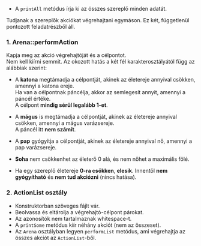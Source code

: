  
 
- A `printAll` metódus írja ki az összes szereplő minden adatát.





Tudjanak a szereplők akciókat végrehajtani egymáson. Ez két, függetlenül pontozott feladatrészből áll.

### 1. Arena::performAction

Kapja meg az akció végrehajtóját és a célpontot.  
Nem kell kiírni semmit. Az okozott hatás a két fél karakterosztályától függ az alábbiak szerint:

- A **katona** megtámadja a célpontját, akinek az életereje annyival csökken, amennyi a katona ereje.  
  Ha van a célpontnak páncélja, akkor az semlegesít annyit, amennyi a páncél értéke.  
  A célpont **mindig sérül legalább 1-et**.

- A **mágus** is megtámadja a célpontját, akinek az életereje annyival csökken, amennyi a mágus varázsereje.  
  A páncél itt **nem számít**.

- A **pap** gyógyítja a célpontját, akinek az életereje annyival nő, amennyi a pap varázsereje.

- **Soha** nem csökkenhet az életerő 0 alá, és nem nőhet a maximális fölé.

- Ha egy szereplő életereje **0-ra csökken**, **elesik**. Innentől **nem gyógyítható** és **nem tud akciózni** (nincs hatása).

### 2. ActionList osztály

- Konstruktorban szöveges fájlt vár.
- Beolvassa és eltárolja a végrehajtó-célpont párokat.
- Az azonosítók nem tartalmaznak whitespace-t.
- A `printSome` metódus kiír néhány akciót (nem az összeset).
- Az `Arena` osztályban legyen `performList` metódus, ami végrehajtja az összes akciót az `ActionList`-ből.

